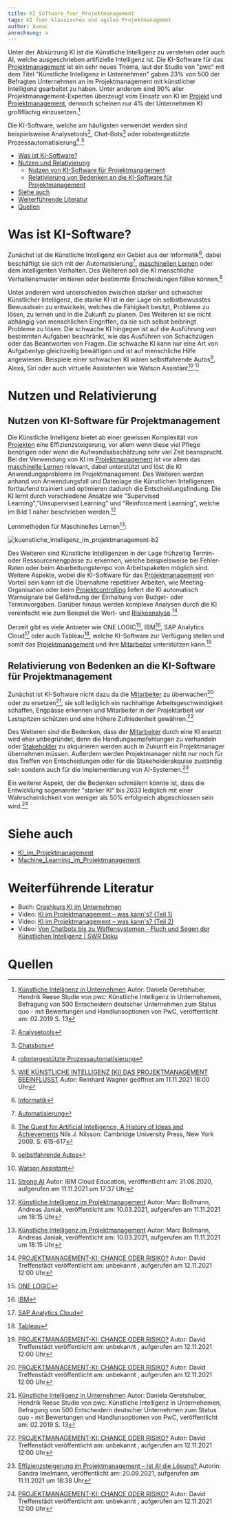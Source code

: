 ```yaml
---
title: KI_Software_fuer_Projektmanagement
tags: KI fuer klassisches und agiles Projektmanagment
author: Aseuc
anrechnung: a
---
```

Unter der Abkürzung KI ist die Künstliche Intelligenz zu verstehen oder auch AI, welche ausgeschrieben artifizielle Intelligenz ist.
Die KI-Software für das [Projektmanagement](https://github.com/ManagingProjectsSuccessfully/ManagingProjectsSuccessfully.github.io/blob/main/kb/Projektmanagement.md) ist ein sehr neues Thema, laut der Studie von "pwc" mit dem Titel "Künstliche Intelligenz in Unternehmen" gaben 23% von 500 der Befragten Unternehmen an im Projektmanagement mit künstlicher Intelligenz gearbeitet zu haben. Unter anderem sind 90% aller Projektmanagement-Experten überzeugt vom Einsatz von KI im [Projekt](https://github.com/ManagingProjectsSuccessfully/ManagingProjectsSuccessfully.github.io/blob/main/kb/Projekt.md) und [Projektmanagement](https://github.com/ManagingProjectsSuccessfully/ManagingProjectsSuccessfully.github.io/blob/main/kb/Projektmanagement.md), dennoch scheinen nur 4% der Unternehmen KI großflächig einzusetzen.[^7]

Die KI-Software, welche am häufigsten verwendet werden sind beispielsweise Analysetools[^8], Chat-Bots[^9] oder robotergestützte Prozessautomatisierung[^10].[^1]

* [Was ist KI-Software?](https://github.com/Aseuc/ManagingProjectsSuccessfully.github.io/edit/main/kb/KI_Software_fuer_Projektmanagement.md#:~:text=Quelle-,Was%20ist%20KI%2DSoftware%3F,-Zun%C3%A4chst%20ist%20die)
* [Nutzen und Relativierung](https://github.com/Aseuc/ManagingProjectsSuccessfully.github.io/edit/main/kb/KI_Software_fuer_Projektmanagement.md#:~:text=wie%20Watson%20Assistant3.-,Nutzen%20und%20Relativierung,-Nutzen%20von%20KI)
  - [Nutzen von KI-Software für Projektmanagement](https://github.com/Aseuc/ManagingProjectsSuccessfully.github.io/edit/main/kb/KI_Software_fuer_Projektmanagement.md#:~:text=Nutzen%20und%20Relativierung-,Nutzen%20von%20KI%2DSoftware%20f%C3%BCr%20Projektmanagement,-Die%20K%C3%BCnstliche%20Intelligenz)
  - [Relativierung von Bedenken an die KI-Software für Projektmanagement](https://github.com/Aseuc/ManagingProjectsSuccessfully.github.io/edit/main/kb/KI_Software_fuer_Projektmanagement.md#:~:text=Mitarbeiter%20unterst%C3%BCtzen%20kann.-,Relativierung%20von%20Bedenken%20an%20die%20KI%2DSoftware%20f%C3%BCr%20Projektmanagement,-Zun%C3%A4chst%20ist%20KI)
* [Siehe auch](https://github.com/Aseuc/ManagingProjectsSuccessfully.github.io/edit/main/kb/KI_Software_fuer_Projektmanagement.md#:~:text=von%2050%25%20hat6.-,Siehe%20auch,-Von%20Chatbots%20bis)
* [Weiterführende Literatur](https://github.com/Aseuc/ManagingProjectsSuccessfully.github.io/edit/main/kb/KI_Software_fuer_Projektmanagement.md#:~:text=Machine_Learning_im_Projektmanagement-,Weiterf%C3%BChrende%20Literatur,-Buch%3A%20Crashkurs%20KI)
* [Quellen](https://github.com/Aseuc/ManagingProjectsSuccessfully.github.io/edit/main/kb/KI_Software_fuer_Projektmanagement.md#:~:text=kann%27s%3F%20(Teil%202)-,Quellen,-Footnotes) 

# Was ist KI-Software? 
Zunächst ist die Künstliche Intelligenz ein Gebiet aus der Informatik[^11], dabei beschäftigt sie sich mit der Automatisierung[^12], [maschinellen Lernen](https://github.com/ManagingProjectsSuccessfully/ManagingProjectsSuccessfully.github.io/blob/main/kb/Machine_Learning_im_Projektmanagement.md) oder dem intelligenten Verhalten. Des Weiteren soll die KI menschliche Verhaltensmuster imitieren oder bestimmte Entscheidungen fällen können.[^2]

Unter anderem wird unterschieden zwischen starker und schwacher Künstlicher Intelligenz, die starke KI ist in der Lage ein selbstbewusstes Bewusstsein zu entwickeln, welches die Fähigkeit besitzt, Probleme zu lösen, zu lernen und in die Zukunft zu planen. Des Weiteren ist sie nicht abhängig von menschlichen Eingriffen, da sie sich selbst beibringt Probleme zu lösen. Die schwache KI hingegen ist auf die Ausführung von bestimmten Aufgaben beschränkt, wie das Ausführen von Schachzügen oder das Beantworten von Fragen. Die schwache KI kann nur eine Art von Aufgabentyp gleichzeitig bewältigen und ist auf menschliche Hilfe angewiesen. Beispiele einer schwachen KI wären selbstfahrende Autos[^14], Alexa, Siri oder auch virtuelle Assistenten wie Watson Assistant[^15].[^3] 

# Nutzen und Relativierung

## Nutzen von KI-Software für Projektmanagement
Die Künstliche Intelligenz bietet ab einer gewissen Komplexität von [Projekten](https://github.com/ManagingProjectsSuccessfully/ManagingProjectsSuccessfully.github.io/blob/main/kb/Projekt.md) eine Effizienzsteigerung, vor allem wenn diese viel Pflege benötigen oder wenn die Aufwandsabschätzung sehr viel Zeit beansprucht. Bei der Verwendung von KI im [Projektmanagement](https://github.com/ManagingProjectsSuccessfully/ManagingProjectsSuccessfully.github.io/blob/main/kb/Projektmanagement.md) ist vor allem das [maschinelle Lernen](https://github.com/ManagingProjectsSuccessfully/ManagingProjectsSuccessfully.github.io/blob/main/kb/Machine_Learning_im_Projektmanagement.md) relevant, dabei unterstützt und löst die KI Anwendungsprobleme im Projektmanagement. Des Weiteren werden anhand von Anwendungsfall und Datenlage die Künstlichen Intelligenzen fortlaufend trainiert und optimieren dadurch die Entscheidungsfindung. Die KI lernt durch verschiedene Ansätze wie "Supervised Learning","Unsupervised Learning" und "Reinforcement Learning", welche im Bild 1 näher beschrieben werden.[^4]

Lernmethoden für Maschinelles Lernen[^4]: 

![kuenstliche_intelligenz_im_projektmanagement-b2](https://user-images.githubusercontent.com/78257976/141346922-8c5eda9d-261d-4818-8318-b40a02721b30.jpg)


Des Weiteren sind Künstliche Intelligenzen in der Lage frühzeitig Termin- oder Ressourcenengpässe zu erkennen, welche beispielsweise bei Fehler-Raten oder beim Abarbeitungstempo von Arbeitspaketen möglich sind. Weitere Aspekte, wobei die KI-Software für das [Projektmanagement](https://github.com/ManagingProjectsSuccessfully/ManagingProjectsSuccessfully.github.io/blob/main/kb/Projektmanagement.md) von Vorteil sein kann ist die Übernahme repetitiver Arbeiten, wie Meeting-Organisation oder beim [Projektcontrolling](https://github.com/ManagingProjectsSuccessfully/ManagingProjectsSuccessfully.github.io/blob/main/kb/Projektcontrolling.md) liefert die KI automatisch Warnsignale bei Gefährdung der Einhaltung von Budget- oder Terminvorgaben. Darüber hinaus werden komplexe Analysen durch die KI vereinfacht wie zum Beispiel die Wert- und [Risikoanalyse](https://github.com/ManagingProjectsSuccessfully/ManagingProjectsSuccessfully.github.io/blob/main/kb/Risikoanalyse_und_Visualisierung.md).[^6] 

Derzeit gibt es viele Anbieter wie ONE LOGIC[^16], IBM[^17], SAP Analytics Cloud[^18] oder auch Tableau[^19], welche KI-Software zur Verfügung stellen und somit das [Projektmanagement](https://github.com/ManagingProjectsSuccessfully/ManagingProjectsSuccessfully.github.io/blob/main/kb/Projektmanagement.md) und ihre [Mitarbeiter](https://github.com/ManagingProjectsSuccessfully/ManagingProjectsSuccessfully.github.io/blob/main/kb/Projektmitarbeiter.md) unterstützen kann.[^6] 

## Relativierung von Bedenken an die KI-Software für Projektmanagement
Zunächst ist KI-Software nicht dazu da die [Mitarbeiter](https://github.com/ManagingProjectsSuccessfully/ManagingProjectsSuccessfully.github.io/blob/main/kb/Projektmitarbeiter.md) zu überwachen[^6] oder zu ersetzen[^7], sie soll lediglich ein nachhaltige Arbeitsgeschwindigkeit schaffen, Engpässe erkennen und Mitarbeiter in der Projektarbeit vor Lastspitzen schützen und eine höhere Zufriedenheit gewähren.[^6]

Des Weiteren sind die Bedenken, dass der [Mitarbeiter](https://github.com/ManagingProjectsSuccessfully/ManagingProjectsSuccessfully.github.io/blob/main/kb/Projektmitarbeiter.md) durch eine KI  ersetzt wird eher unbegründet, denn die Handlungsempfehlungen zu verhandeln oder [Stakeholder](https://github.com/ManagingProjectsSuccessfully/ManagingProjectsSuccessfully.github.io/blob/main/kb/Stakeholdermanagement.md) zu akquirieren werden auch in Zukunft ein Projektmanager übernehmen müssen. Außerdem werden Projektmanager nicht nur noch für das Treffen von Entscheidungen oder für die Stakeholderakquise zuständig sein sondern auch für die Implementierung von AI-Systemen.[^5] 

Ein weiterer Aspekt, der die Bedenken schmälern könnte ist, dass die Entwicklung sogenannter "starker KI" bis 2033 lediglich mit einer Wahrscheinlichkeit von weniger als 50% erfolgreich abgeschlossen sein wird.[^6]

# Siehe auch
- [KI_im_Projektmanagement](https://github.com/ManagingProjectsSuccessfully/ManagingProjectsSuccessfully.github.io/blob/main/kb/KI_im_PM.md)
- [Machine_Learning_im_Projektmanagement](https://github.com/ManagingProjectsSuccessfully/ManagingProjectsSuccessfully.github.io/blob/main/kb/Machine_Learning_im_Projektmanagement.md)



# Weiterführende Literatur
- Buch: [Crashkurs KI im Unternehmen](https://shop.haufe.de/prod/cashkurs-ki-im-unternehmen)
- Video: [KI im Projektmanagement – was kann's? (Teil 1)](https://www.youtube.com/watch?v=eBtxz60kCjY)
- Video: [KI im Projektmanagement – was kann's? (Teil 2)](https://www.youtube.com/watch?v=mr5EBwpVR4Y)
- Video: [Von Chatbots bis zu Waffensystemen - Fluch und Segen der Künstlichen Intelligenz | SWR Doku](https://www.youtube.com/watch?v=oNk6ESLpxKI)

# Quellen
[^1]: [WIE KÜNSTLICHE INTELLIGENZ (KI) DAS PROJEKTMANAGEMENT BEEINFLUSST](https://www.tiba.de/wie-kuenstliche-intelligenz-ki-das-projektmanagement-beeinflusst/) Autor: Reinhard Wagner geöffnet am 11.11.2021 16:00 Uhr
[^2]: [ The Quest for Artificial Intelligence, A History of Ideas and Achievements](https://ai.stanford.edu/~nilsson/QAI/qai.pdf) Nils J. Nilsson: Cambridge University Press, New York 2009. S. 615-617
[^3]: [Strong AI](https://www.ibm.com/cloud/learn/strong-ai) Autor: IBM Cloud Education, veröffentlicht am: 31.08.2020, aufgerufen am 11.11.2021 um 17:37 Uhr
[^4]: [Künstliche Intelligenz im Projektmanagement](https://www.projektmagazin.de/artikel/kuenstliche-intelligenz-ki-projektmanagement) Autor: Marc Bollmann, Andreas Janiak, veröffentlicht am: 10.03.2021, aufgerufen am 11.11.2021 um 18:15 Uhr
[^5]: [Effizienzsteigerung im Projektmanagement – Ist AI die Lösung?
](https://www.capgemini.com/de-de/2021/09/effizienzsteigerung-im-projektmanagement-ist-ai-die-loesung/) Autorin: Sandra Imelmann, veröffentlicht am: 20.09.2021, aufgerufen am 11.11.2021 um 18:38 Uhr
[^6]: [PROJEKTMANAGEMENT-KI: CHANCE ODER RISIKO?](https://www.assure.de/de/blog/projektmanagement-ki-chance-oder-risiko) Autor: David Treffenstädt veröffentlicht am: unbekannt , aufgerufen am 12.11.2021 12:00 Uhr
[^7]: [Künstliche Intelligenz in Unternehmen](https://www.pwc.de/de/digitale-transformation/kuenstliche-intelligenz/studie-kuenstliche-intelligenz-in-unternehmen.pdf) Autor: Daniela Geretshuber, Hendrik Reese  Studie von pwc: Künstliche Intelligenz in Unternehemen, Befragung von 500 Entscheidern deutscher Unternehmen zum Status quo - mit Bewertungen und Handlunsoptionen von PwC, veröffentlicht am: 02.2019 S. 13
[^8]: [Analysetools](https://www.onlinemarketing-praxis.de/web-controlling/web-analyse-tools)
[^9]: [Chatsbots](https://www.ibm.com/de-de/campaign/was-ist-ein-chatbot)
[^10]: [robotergestützte Prozessautomatisierung](https://de.wikipedia.org/wiki/Robotic_Process_Automation)
[^11]: [Informatik](https://de.wikipedia.org/wiki/Informatik)
[^12]: [Automatisierung](https://de.wikipedia.org/wiki/Automatisierung)
[^13]:[maschinelles Lernen](https://de.wikipedia.org/wiki/Maschinelles_Lernen)
[^14]:[selbstfahrende Autos](https://de.wikipedia.org/wiki/Selbstfahrendes_Kraftfahrzeug)
[^15]: [Watson Assistant](https://www.ibm.com/de-de/products/watson-assistant)
[^16]: [ONE LOGIC](https://onelogic.de/ki-software/?gclid=Cj0KCQiAys2MBhDOARIsAFf1D1d3ybFeZwBVo9XSmXkPTnBoNrhi2T1O-WKqplrZqWPWukNkWLuTRRUaAka1EALw_wcB)
[^17]: [IBM](https://www.ibm.com/de-de/analytics/journey-to-ai?utm_content=SRCWW&p1=Search&p4=43700066788191770&p5=p&gclid=Cj0KCQiAys2MBhDOARIsAFf1D1fenb4xPcAoA7e9m2lgC1OnkQ0pBaJYlA--jtx23zWDzJ25rg0UC0AaAolOEALw_wcB&gclsrc=aw.ds)
[^18]: [SAP Analytics Cloud](https://www.sap.com/germany/products/cloud-analytics.html?campaigncode=CRM-DE21-PPC-PLTSACN&source=ppc-meedach-GOO-261735388---&DFA=1&gclid=Cj0KCQiAys2MBhDOARIsAFf1D1dNyfY7oZj1noWaMl-5jBV_o3bOrFlPc8ZlrJfkgSq4S4yFz_ZVGlAaAm6cEALw_wcB&gclsrc=aw.ds)
[^19]: [Tableau](https://www.tableau.com/de-de/solutions/ai-analytics)
